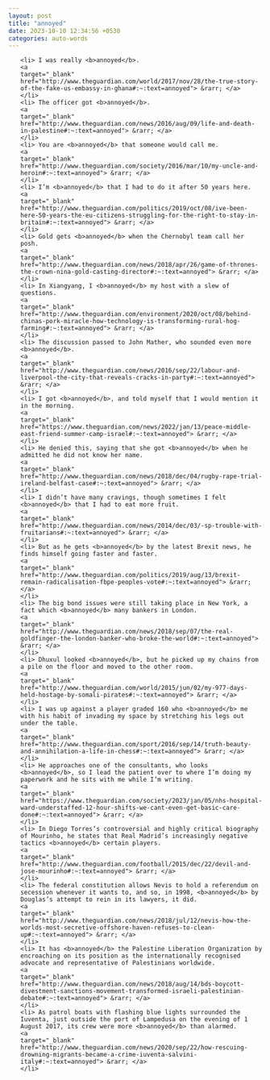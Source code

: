 ```yaml
---
layout: post
title: "annoyed"
date: 2023-10-10 12:34:56 +0530
categories: auto-words
---
```

<ol>

    <li> I was really <b>annoyed</b>.
    <a 
    target="_blank" 
    href="http://www.theguardian.com/world/2017/nov/28/the-true-story-of-the-fake-us-embassy-in-ghana#:~:text=annoyed"> &rarr; </a>
    </li>
    <li> The officer got <b>annoyed</b>.
    <a 
    target="_blank" 
    href="http://www.theguardian.com/news/2016/aug/09/life-and-death-in-palestine#:~:text=annoyed"> &rarr; </a>
    </li>
    <li> You are <b>annoyed</b> that someone would call me.
    <a 
    target="_blank" 
    href="http://www.theguardian.com/society/2016/mar/10/my-uncle-and-heroin#:~:text=annoyed"> &rarr; </a>
    </li>
    <li> I’m <b>annoyed</b> that I had to do it after 50 years here.
    <a 
    target="_blank" 
    href="http://www.theguardian.com/politics/2019/oct/08/ive-been-here-50-years-the-eu-citizens-struggling-for-the-right-to-stay-in-britain#:~:text=annoyed"> &rarr; </a>
    </li>
    <li> Gold gets <b>annoyed</b> when the Chernobyl team call her posh.
    <a 
    target="_blank" 
    href="http://www.theguardian.com/news/2018/apr/26/game-of-thrones-the-crown-nina-gold-casting-director#:~:text=annoyed"> &rarr; </a>
    </li>
    <li> In Xiangyang, I <b>annoyed</b> my host with a slew of questions.
    <a 
    target="_blank" 
    href="http://www.theguardian.com/environment/2020/oct/08/behind-chinas-pork-miracle-how-technology-is-transforming-rural-hog-farming#:~:text=annoyed"> &rarr; </a>
    </li>
    <li> The discussion passed to John Mather, who sounded even more <b>annoyed</b>.
    <a 
    target="_blank" 
    href="http://www.theguardian.com/news/2016/sep/22/labour-and-liverpool-the-city-that-reveals-cracks-in-party#:~:text=annoyed"> &rarr; </a>
    </li>
    <li> I got <b>annoyed</b>, and told myself that I would mention it in the morning.
    <a 
    target="_blank" 
    href="https://www.theguardian.com/news/2022/jan/13/peace-middle-east-friend-summer-camp-israel#:~:text=annoyed"> &rarr; </a>
    </li>
    <li> He denied this, saying that she got <b>annoyed</b> when he admitted he did not know her name.
    <a 
    target="_blank" 
    href="http://www.theguardian.com/news/2018/dec/04/rugby-rape-trial-ireland-belfast-case#:~:text=annoyed"> &rarr; </a>
    </li>
    <li> I didn’t have many cravings, though sometimes I felt <b>annoyed</b> that I had to eat more fruit.
    <a 
    target="_blank" 
    href="http://www.theguardian.com/news/2014/dec/03/-sp-trouble-with-fruitarians#:~:text=annoyed"> &rarr; </a>
    </li>
    <li> But as he gets <b>annoyed</b> by the latest Brexit news, he finds himself going faster and faster.
    <a 
    target="_blank" 
    href="http://www.theguardian.com/politics/2019/aug/13/brexit-remain-radicalisation-fbpe-peoples-vote#:~:text=annoyed"> &rarr; </a>
    </li>
    <li> The big bond issues were still taking place in New York, a fact which <b>annoyed</b> many bankers in London.
    <a 
    target="_blank" 
    href="http://www.theguardian.com/news/2018/sep/07/the-real-goldfinger-the-london-banker-who-broke-the-world#:~:text=annoyed"> &rarr; </a>
    </li>
    <li> Dhuxul looked <b>annoyed</b>, but he picked up my chains from a pile on the floor and moved to the other room.
    <a 
    target="_blank" 
    href="http://www.theguardian.com/world/2015/jun/02/my-977-days-held-hostage-by-somali-pirates#:~:text=annoyed"> &rarr; </a>
    </li>
    <li> I was up against a player graded 160 who <b>annoyed</b> me with his habit of invading my space by stretching his legs out under the table.
    <a 
    target="_blank" 
    href="http://www.theguardian.com/sport/2016/sep/14/truth-beauty-and-annihilation-a-life-in-chess#:~:text=annoyed"> &rarr; </a>
    </li>
    <li> He approaches one of the consultants, who looks <b>annoyed</b>, so I lead the patient over to where I’m doing my paperwork and he sits with me while I’m writing.
    <a 
    target="_blank" 
    href="https://www.theguardian.com/society/2023/jan/05/nhs-hospital-ward-understaffed-12-hour-shifts-we-cant-even-get-basic-care-done#:~:text=annoyed"> &rarr; </a>
    </li>
    <li> In Diego Torres’s controversial and highly critical biography of Mourinho, he states that Real Madrid’s increasingly negative tactics <b>annoyed</b> certain players.
    <a 
    target="_blank" 
    href="http://www.theguardian.com/football/2015/dec/22/devil-and-jose-mourinho#:~:text=annoyed"> &rarr; </a>
    </li>
    <li> The federal constitution allows Nevis to hold a referendum on secession whenever it wants to, and so, in 1998, <b>annoyed</b> by Douglas’s attempt to rein in its lawyers, it did.
    <a 
    target="_blank" 
    href="http://www.theguardian.com/news/2018/jul/12/nevis-how-the-worlds-most-secretive-offshore-haven-refuses-to-clean-up#:~:text=annoyed"> &rarr; </a>
    </li>
    <li> It has <b>annoyed</b> the Palestine Liberation Organization by encroaching on its position as the internationally recognised advocate and representative of Palestinians worldwide.
    <a 
    target="_blank" 
    href="http://www.theguardian.com/news/2018/aug/14/bds-boycott-divestment-sanctions-movement-transformed-israeli-palestinian-debate#:~:text=annoyed"> &rarr; </a>
    </li>
    <li> As patrol boats with flashing blue lights surrounded the Iuventa, just outside the port of Lampedusa on the evening of 1 August 2017, its crew were more <b>annoyed</b> than alarmed.
    <a 
    target="_blank" 
    href="http://www.theguardian.com/news/2020/sep/22/how-rescuing-drowning-migrants-became-a-crime-iuventa-salvini-italy#:~:text=annoyed"> &rarr; </a>
    </li>
